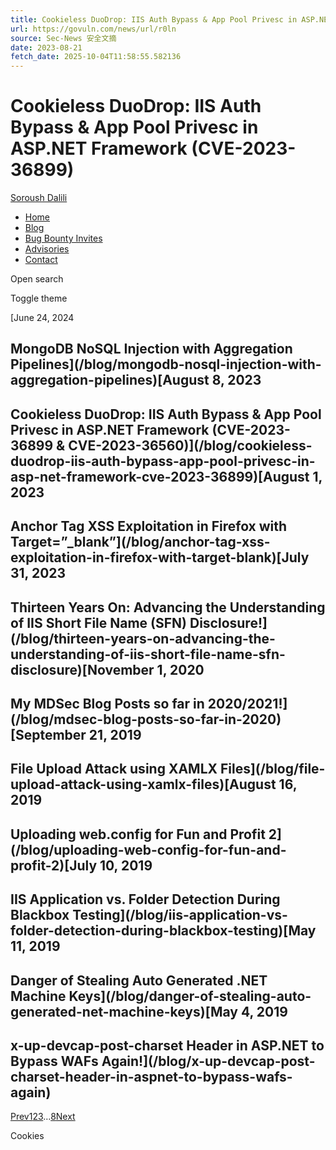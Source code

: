 ```yaml
---
title: Cookieless DuoDrop: IIS Auth Bypass & App Pool Privesc in ASP.NET Framework (CVE-2023-36899)
url: https://govuln.com/news/url/r0ln
source: Sec-News 安全文摘
date: 2023-08-21
fetch_date: 2025-10-04T11:58:55.582136
---
```


# Cookieless DuoDrop: IIS Auth Bypass & App Pool Privesc in ASP.NET Framework (CVE-2023-36899)

[Soroush Dalili](/)

* [Home](/)
* [Blog](/blog)
* [Bug Bounty Invites](/bug-bounty-invites)
* [Advisories](/advisories)
* [Contact](/contact)

Open search

Toggle theme

[June 24, 2024

## MongoDB NoSQL Injection with Aggregation Pipelines](/blog/mongodb-nosql-injection-with-aggregation-pipelines)[August 8, 2023

## Cookieless DuoDrop: IIS Auth Bypass & App Pool Privesc in ASP.NET Framework (CVE-2023-36899 & CVE-2023-36560)](/blog/cookieless-duodrop-iis-auth-bypass-app-pool-privesc-in-asp-net-framework-cve-2023-36899)[August 1, 2023

## Anchor Tag XSS Exploitation in Firefox with Target=”\_blank”](/blog/anchor-tag-xss-exploitation-in-firefox-with-target-blank)[July 31, 2023

## Thirteen Years On: Advancing the Understanding of IIS Short File Name (SFN) Disclosure!](/blog/thirteen-years-on-advancing-the-understanding-of-iis-short-file-name-sfn-disclosure)[November 1, 2020

## My MDSec Blog Posts so far in 2020/2021!](/blog/mdsec-blog-posts-so-far-in-2020)[September 21, 2019

## File Upload Attack using XAMLX Files](/blog/file-upload-attack-using-xamlx-files)[August 16, 2019

## Uploading web.config for Fun and Profit 2](/blog/uploading-web-config-for-fun-and-profit-2)[July 10, 2019

## IIS Application vs. Folder Detection During Blackbox Testing](/blog/iis-application-vs-folder-detection-during-blackbox-testing)[May 11, 2019

## Danger of Stealing Auto Generated .NET Machine Keys](/blog/danger-of-stealing-auto-generated-net-machine-keys)[May 4, 2019

## x-up-devcap-post-charset Header in ASP.NET to Bypass WAFs Again!](/blog/x-up-devcap-post-charset-header-in-aspnet-to-bypass-wafs-again)

[Prev](/blog/page/0)[1](/blog/page/1)[2](/blog/page/2)[3](/blog/page/3)…[8](/blog/page/8)[Next](/blog/page/2)

Cookies
